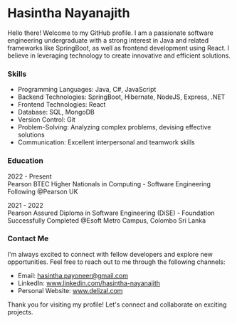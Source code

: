 # Hasintha Nayanajith

Hello there! Welcome to my GitHub profile. I am a passionate software engineering undergraduate with a strong interest in Java and related frameworks like SpringBoot, as well as frontend development using React. I believe in leveraging technology to create innovative and efficient solutions.

### Skills

- Programming Languages: Java, C#, JavaScript
- Backend Technologies: SpringBoot, Hibernate, NodeJS, Express, .NET
- Frontend Technologies: React
- Database: SQL, MongoDB
- Version Control: Git
- Problem-Solving: Analyzing complex problems, devising effective solutions
- Communication: Excellent interpersonal and teamwork skills

### Education

2022 - Present <br/>
Pearson BTEC Higher Nationals in Computing - Software Engineering
Following @Pearson UK

2021 - 2022 <br/>
Pearson Assured Diploma in Software Engineering (DiSE) - Foundation
Successfully Completed @Esoft Metro Campus, Colombo Sri Lanka

### Contact Me

I'm always excited to connect with fellow developers and explore new opportunities. Feel free to reach out to me through the following channels:

- Email: hasintha.payoneer@gmail.com
- LinkedIn: www.linkedin.com/hasintha-nayanajith
- Personal Website: www.delizal.com

Thank you for visiting my profile! Let's connect and collaborate on exciting projects.
